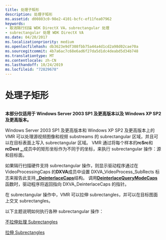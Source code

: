 ```yaml
---
title: 处理子矩形
description: 处理子矩形
ms.assetid: d00803c0-98e2-4101-bcfc-ef11fea07962
keywords:
- 取消隔行扫描 WDK DirectX VA，subrectangular 处理
- subrectangular 处理 WDK DirectX VA
ms.date: 04/20/2017
ms.localizationpriority: medium
ms.openlocfilehash: db3623e9df308fbb75a44a4d1cd2a98d02cae70a
ms.sourcegitcommit: 4b7a6ac7c68e6ad6f27da5d1dc4deabd5d34b748
ms.translationtype: MT
ms.contentlocale: zh-CN
ms.lasthandoff: 10/24/2019
ms.locfileid: "72829678"
---
```

# <a name="processing-subrectangles"></a>处理子矩形


## <span id="ddk_processing_subrectangles_gg"></span><span id="DDK_PROCESSING_SUBRECTANGLES_GG"></span>


**本部分仅适用于 Windows Server 2003 SP1 及更高版本以及 Windows XP SP2 及更高版本。**

Windows Server 2003 SP1 及更高版本和 Windows XP SP2 及更高版本上的 VMR 可以处理源视频图像和视频 substreams 的 subrectangular 区域，并且可以在目标表面上写入 subrectangular 区域。 VMR 通过将每个样本的**rcSrc**和**rcDest** [ **\_** ](https://docs.microsoft.com/windows-hardware/drivers/ddi/dxva/ns-dxva-_dxva_videosample2)成员中的矩形坐标作为不同于的坐标，来执行 subrectangular 操作：源和目标面。

如果隔行扫描硬件支持 subrectangular 操作，则显示驱动程序通过在 VideoProcessingCaps 的**DXVA**成员中设置 DXVA\_VideoProcess\_SubRects 标志来报告此支持[ **\_DeinterlaceCaps**](https://docs.microsoft.com/windows-hardware/drivers/ddi/dxva/ns-dxva-_dxva_deinterlacecaps)结构。 调用[**DeinterlaceQueryModeCaps**](https://docs.microsoft.com/windows-hardware/drivers/display/dxva-deinterlacecontainerdeviceclass-deinterlacequerymodecaps)函数时，驱动程序将返回指向 DXVA\_DeinterlaceCaps 的指针。

在 subrectangular 操作中，VMR 可以拉伸 subrectangles，并可以在目标图面上交叉 subrectangles。

以下主题说明如何执行各种 subrectangular 操作：

[不拉伸处理 Subrectangles](processing-subrectangles-without-stretching.md)

[拉伸 Subrectangles](stretching-subrectangles.md)

 

 





